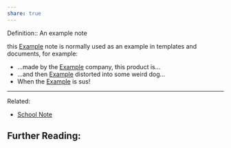 ```yaml
---
share: true
---
```



Definition:: An example note

this [Example](Example.md) note is normally used as an example in templates and documents, for example:
- ...made by the [Example](Example.md) company, this product is...
- ...and then [Example](Example.md) distorted into some weird dog...
- When the [Example](Example.md) is sus!

---
Related:
- [School Note](../School%20Note.md)

Further Reading:
- 